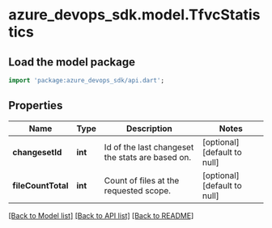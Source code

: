 # azure_devops_sdk.model.TfvcStatistics

## Load the model package
```dart
import 'package:azure_devops_sdk/api.dart';
```

## Properties
Name | Type | Description | Notes
------------ | ------------- | ------------- | -------------
**changesetId** | **int** | Id of the last changeset the stats are based on. | [optional] [default to null]
**fileCountTotal** | **int** | Count of files at the requested scope. | [optional] [default to null]

[[Back to Model list]](../README.md#documentation-for-models) [[Back to API list]](../README.md#documentation-for-api-endpoints) [[Back to README]](../README.md)


